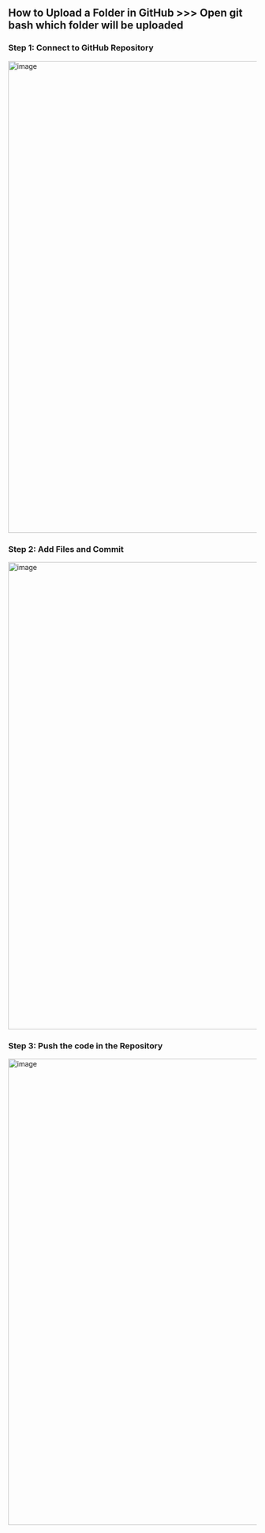 ## How to Upload a Folder in GitHub >>> Open git bash which folder will be uploaded

### Step 1: Connect to GitHub Repository
<img width="955" alt="image" src="https://github.com/user-attachments/assets/4d95e737-56fb-45d8-bf26-a0637b8df5fd" />

### Step 2: Add Files and Commit
<img width="946" alt="image" src="https://github.com/user-attachments/assets/c5a2da8b-d97b-4c04-bb5c-869f85c05c46" />

### Step 3: Push the code in the Repository
<img width="944" alt="image" src="https://github.com/user-attachments/assets/9333ea06-555a-4e80-976f-d5c1cc7aeeb4" />



